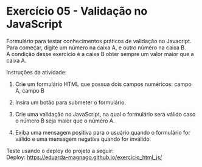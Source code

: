 # Exercício 05 - Validação no JavaScript
Formulário para testar conhecimentos práticos de validação no Javacript.<br>
Para começar, digite um número na caixa A, e outro número na caixa B.<br>
A condição desse exercício é a caixa B obter sempre um valor maior que a caixa A.<br>

Instruções da atividade:
1) Crie um formulário HTML que possua dois campos numéricos:
campo A,
campo B

2) Insira um botão para submeter o formulário.

3) Crie uma validação no JavaScript, na qual o formulário será válido caso o número B seja maior que o número A.

4) Exiba uma mensagem positiva para o usuário quando o formulário for válido e uma mensagem negativa quando for inválido.

Teste usando o deploy do projeto a seguir:<br>
Deploy: https://eduarda-magnago.github.io/exercicio_html_js/
